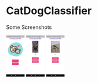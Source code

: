 # CatDogClassifier

Some Screenshots

<img src="https://github.com/KavyaKandhway/CatDogClassifier/blob/main/assets/Screenshot_2021-05-18-19-37-36-293_com.example.cat_dog_classifier.jpg" width=10% height=25%>
<img src="https://github.com/KavyaKandhway/CatDogClassifier/blob/main/assets/Screenshot_2021-05-18-19-47-27-225_com.example.cat_dog_classifier.jpg" width=10% height=25%>

<img src="https://github.com/KavyaKandhway/CatDogClassifier/blob/main/assets/Screenshot_2021-05-18-19-36-41-835_com.example.cat_dog_classifier.jpg" width=10% height=25%>

